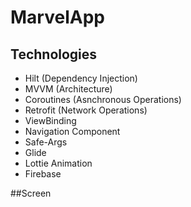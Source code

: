 # MarvelApp

## Technologies
- Hilt (Dependency Injection)
- MVVM (Architecture)
- Coroutines (Asnchronous Operations)
- Retrofit (Network Operations)
- ViewBinding
- Navigation Component
- Safe-Args
- Glide
- Lottie Animation
- Firebase

##Screen

